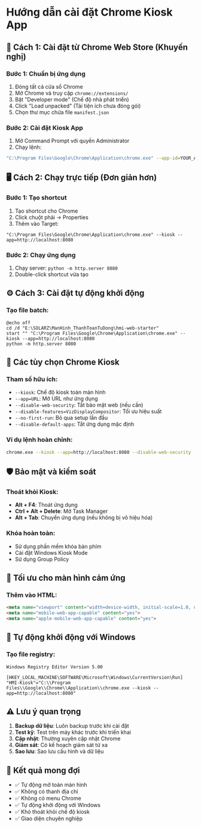 # Hướng dẫn cài đặt Chrome Kiosk App

## 🚀 Cách 1: Cài đặt từ Chrome Web Store (Khuyến nghị)

### Bước 1: Chuẩn bị ứng dụng
1. Đóng tất cả cửa sổ Chrome
2. Mở Chrome và truy cập `chrome://extensions/`
3. Bật "Developer mode" (Chế độ nhà phát triển)
4. Click "Load unpacked" (Tải tiện ích chưa đóng gói)
5. Chọn thư mục chứa file `manifest.json`

### Bước 2: Cài đặt Kiosk App
1. Mở Command Prompt với quyền Administrator
2. Chạy lệnh:
```bash
"C:\Program Files\Google\Chrome\Application\chrome.exe" --app-id=YOUR_APP_ID --kiosk
```

## 🖥️ Cách 2: Chạy trực tiếp (Đơn giản hơn)

### Bước 1: Tạo shortcut
1. Tạo shortcut cho Chrome
2. Click chuột phải → Properties
3. Thêm vào Target:
```
"C:\Program Files\Google\Chrome\Application\chrome.exe" --kiosk --app=http://localhost:8080
```

### Bước 2: Chạy ứng dụng
1. Chạy server: `python -m http.server 8080`
2. Double-click shortcut vừa tạo

## ⚙️ Cách 3: Cài đặt tự động khởi động

### Tạo file batch:
```batch
@echo off
cd /d "E:\SOLARZ\ManHinh_ThanhToanTuDong\hmi-web-starter"
start "" "C:\Program Files\Google\Chrome\Application\chrome.exe" --kiosk --app=http://localhost:8080
python -m http.server 8080
```

## 🔧 Các tùy chọn Chrome Kiosk

### Tham số hữu ích:
- `--kiosk`: Chế độ kiosk toàn màn hình
- `--app=URL`: Mở URL như ứng dụng
- `--disable-web-security`: Tắt bảo mật web (nếu cần)
- `--disable-features=VizDisplayCompositor`: Tối ưu hiệu suất
- `--no-first-run`: Bỏ qua setup lần đầu
- `--disable-default-apps`: Tắt ứng dụng mặc định

### Ví dụ lệnh hoàn chỉnh:
```bash
chrome.exe --kiosk --app=http://localhost:8080 --disable-web-security --no-first-run --disable-default-apps
```

## 🛡️ Bảo mật và kiểm soát

### Thoát khỏi Kiosk:
- **Alt + F4**: Thoát ứng dụng
- **Ctrl + Alt + Delete**: Mở Task Manager
- **Alt + Tab**: Chuyển ứng dụng (nếu không bị vô hiệu hóa)

### Khóa hoàn toàn:
- Sử dụng phần mềm khóa bàn phím
- Cài đặt Windows Kiosk Mode
- Sử dụng Group Policy

## 📱 Tối ưu cho màn hình cảm ứng

### Thêm vào HTML:
```html
<meta name="viewport" content="width=device-width, initial-scale=1.0, user-scalable=no">
<meta name="mobile-web-app-capable" content="yes">
<meta name="apple-mobile-web-app-capable" content="yes">
```

## 🔄 Tự động khởi động với Windows

### Tạo file registry:
```reg
Windows Registry Editor Version 5.00

[HKEY_LOCAL_MACHINE\SOFTWARE\Microsoft\Windows\CurrentVersion\Run]
"HMI-Kiosk"="C:\\Program Files\\Google\\Chrome\\Application\\chrome.exe --kiosk --app=http://localhost:8080"
```

## ⚠️ Lưu ý quan trọng

1. **Backup dữ liệu**: Luôn backup trước khi cài đặt
2. **Test kỹ**: Test trên máy khác trước khi triển khai
3. **Cập nhật**: Thường xuyên cập nhật Chrome
4. **Giám sát**: Có kế hoạch giám sát từ xa
5. **Sao lưu**: Sao lưu cấu hình và dữ liệu

## 🎯 Kết quả mong đợi

- ✅ Tự động mở toàn màn hình
- ✅ Không có thanh địa chỉ
- ✅ Không có menu Chrome
- ✅ Tự động khởi động với Windows
- ✅ Khó thoát khỏi chế độ kiosk
- ✅ Giao diện chuyên nghiệp



